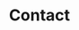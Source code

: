 ---
layout: contact
title: Contact
tagline: "How can we help you? Let's build a customized solution that meets all of your needs."
permalink: /contact/
---